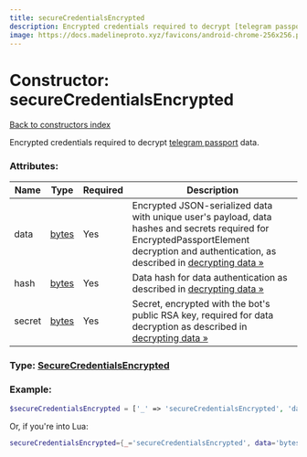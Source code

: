 ```yaml
---
title: secureCredentialsEncrypted
description: Encrypted credentials required to decrypt [telegram passport](https://core.telegram.org/passport) data.
image: https://docs.madelineproto.xyz/favicons/android-chrome-256x256.png
---
```

# Constructor: secureCredentialsEncrypted  
[Back to constructors index](index.md)



Encrypted credentials required to decrypt [telegram passport](https://core.telegram.org/passport) data.

### Attributes:

| Name     |    Type       | Required | Description |
|----------|---------------|----------|-------------|
|data|[bytes](../types/bytes.md) | Yes|Encrypted JSON-serialized data with unique user's payload, data hashes and secrets required for EncryptedPassportElement decryption and authentication, as described in [decrypting data »](https://core.telegram.org/passport#decrypting-data)|
|hash|[bytes](../types/bytes.md) | Yes|Data hash for data authentication as described in [decrypting data »](https://core.telegram.org/passport#decrypting-data)|
|secret|[bytes](../types/bytes.md) | Yes|Secret, encrypted with the bot's public RSA key, required for data decryption as described in [decrypting data »](https://core.telegram.org/passport#decrypting-data)|



### Type: [SecureCredentialsEncrypted](../types/SecureCredentialsEncrypted.md)


### Example:

```php
$secureCredentialsEncrypted = ['_' => 'secureCredentialsEncrypted', 'data' => 'bytes', 'hash' => 'bytes', 'secret' => 'bytes'];
```  


Or, if you're into Lua:

```lua
secureCredentialsEncrypted={_='secureCredentialsEncrypted', data='bytes', hash='bytes', secret='bytes'}

```


